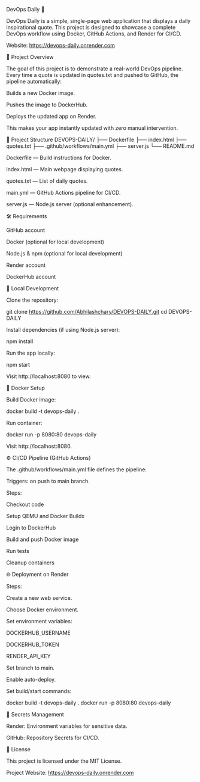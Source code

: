DevOps Daily 🚀

DevOps Daily is a simple, single-page web application that displays a daily inspirational quote. This project is designed to showcase a complete DevOps workflow using Docker, GitHub Actions, and Render for CI/CD.

Website: https://devops-daily.onrender.com

📌 Project Overview

The goal of this project is to demonstrate a real-world DevOps pipeline. Every time a quote is updated in quotes.txt and pushed to GitHub, the pipeline automatically:

Builds a new Docker image.

Pushes the image to DockerHub.

Deploys the updated app on Render.

This makes your app instantly updated with zero manual intervention.

📁 Project Structure
DEVOPS-DAILY/
├── Dockerfile
├── index.html
├── quotes.txt
├── .github/workflows/main.yml
├── server.js
└── README.md


Dockerfile — Build instructions for Docker.

index.html — Main webpage displaying quotes.

quotes.txt — List of daily quotes.

main.yml — GitHub Actions pipeline for CI/CD.

server.js — Node.js server (optional enhancement).

🛠 Requirements

GitHub account

Docker (optional for local development)

Node.js & npm (optional for local development)

Render account

DockerHub account

🚀 Local Development

Clone the repository:

git clone https://github.com/Abhilashchary/DEVOPS-DAILY.git
cd DEVOPS-DAILY


Install dependencies (if using Node.js server):

npm install


Run the app locally:

npm start


Visit http://localhost:8080 to view.

🐳 Docker Setup

Build Docker image:

docker build -t devops-daily .


Run container:

docker run -p 8080:80 devops-daily


Visit http://localhost:8080.

⚙ CI/CD Pipeline (GitHub Actions)

The .github/workflows/main.yml file defines the pipeline:

Triggers: on push to main branch.

Steps:

Checkout code

Setup QEMU and Docker Buildx

Login to DockerHub

Build and push Docker image

Run tests

Cleanup containers

🌐 Deployment on Render

Steps:

Create a new web service.

Choose Docker environment.

Set environment variables:

DOCKERHUB_USERNAME

DOCKERHUB_TOKEN

RENDER_API_KEY

Set branch to main.

Enable auto-deploy.

Set build/start commands:

docker build -t devops-daily .
docker run -p 8080:80 devops-daily

🔐 Secrets Management

Render: Environment variables for sensitive data.

GitHub: Repository Secrets for CI/CD.

📄 License

This project is licensed under the MIT License.

Project Website: https://devops-daily.onrender.com
